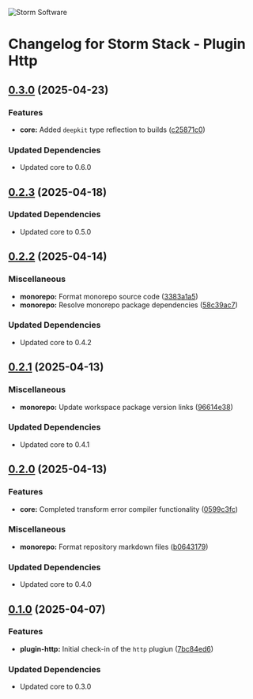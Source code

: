 ![Storm Software](https://public.storm-cdn.com/brand-banner.png)

# Changelog for Storm Stack - Plugin Http

## [0.3.0](https://github.com/storm-software/storm-stack/releases/tag/plugin-http%400.3.0) (2025-04-23)

### Features

- **core:** Added `deepkit` type reflection to builds
  ([c25871c0](https://github.com/storm-software/storm-stack/commit/c25871c0))

### Updated Dependencies

- Updated core to 0.6.0

## [0.2.3](https://github.com/storm-software/storm-stack/releases/tag/plugin-http%400.2.3) (2025-04-18)

### Updated Dependencies

- Updated core to 0.5.0

## [0.2.2](https://github.com/storm-software/storm-stack/releases/tag/plugin-http%400.2.2) (2025-04-14)

### Miscellaneous

- **monorepo:** Format monorepo source code
  ([3383a1a5](https://github.com/storm-software/storm-stack/commit/3383a1a5))
- **monorepo:** Resolve monorepo package dependencies
  ([58c39ac7](https://github.com/storm-software/storm-stack/commit/58c39ac7))

### Updated Dependencies

- Updated core to 0.4.2

## [0.2.1](https://github.com/storm-software/storm-stack/releases/tag/plugin-http%400.2.1) (2025-04-13)

### Miscellaneous

- **monorepo:** Update workspace package version links
  ([96614e38](https://github.com/storm-software/storm-stack/commit/96614e38))

### Updated Dependencies

- Updated core to 0.4.1

## [0.2.0](https://github.com/storm-software/storm-stack/releases/tag/plugin-http%400.2.0) (2025-04-13)

### Features

- **core:** Completed transform error compiler functionality
  ([0599c3fc](https://github.com/storm-software/storm-stack/commit/0599c3fc))

### Miscellaneous

- **monorepo:** Format repository markdown files
  ([b0643179](https://github.com/storm-software/storm-stack/commit/b0643179))

### Updated Dependencies

- Updated core to 0.4.0

## [0.1.0](https://github.com/storm-software/storm-stack/releases/tag/plugin-http%400.1.0) (2025-04-07)

### Features

- **plugin-http:** Initial check-in of the `http` plugiun
  ([7bc84ed6](https://github.com/storm-software/storm-stack/commit/7bc84ed6))

### Updated Dependencies

- Updated core to 0.3.0
